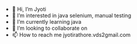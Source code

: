 - 👋 Hi, I’m Jyoti
- 👀 I’m interested in java selenium, manual testing
- 🌱 I’m currently learning java
- 💞️ I’m looking to collaborate on 
- 📫 How to reach me jyotirathore.vds2gmail.com

<!---
jyotirathore01/jyotirathore01 is a ✨ special ✨ repository because its `README.md` (this file) appears on your GitHub profile.
You can click the Preview link to take a look at your changes.
--->
